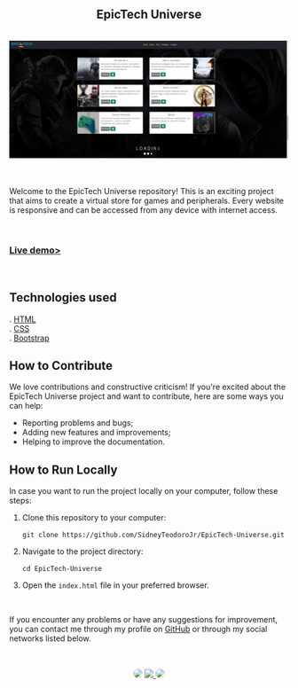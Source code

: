 <h2 align="center">EpicTech Universe</h2>
</br>

<div align="center">
<a href="https://sidneyteodorojr.github.io/EpicTech-Universe/" target="_blank">
<img src="https://github.com/SidneyTeodoroJr/EpicTech-Universe/blob/main/assets/epic-tech-universe.png" alt="gradient">
</a>
</div>
</br> 
</br>

<p>
 Welcome to the EpicTech Universe repository! This is an exciting project that aims to create a virtual store for games and peripherals. Every website is responsive and can be accessed from any device with internet access.
</p>
</br>

<h3 align="left"><a href="https://sidneyteodorojr.github.io/EpicTech-Universe/">Live demo></a></h3>
</br>

## Technologies used

. <a href="https://www.w3schools.com/html/html_intro.asp" target="_blank">HTML</a>
</br>
. <a href="https://www.w3schools.com/css/default.asp" target="_blank">CSS</a>
</br>
. <a href="https://getbootstrap.com/docs/5.3/getting-started/introduction/" target="_blank">Bootstrap</a>
</br>

## How to Contribute

<p>
 We love contributions and constructive criticism! If you're excited about the EpicTech Universe project and want to contribute, here are some ways you can help:
</p>

- Reporting problems and bugs;
- Adding new features and improvements;
- Helping to improve the documentation.

## How to Run Locally

<p>
In case you want to run the project locally on your computer, follow these steps:
</p>

1. Clone this repository to your computer:
   ```
   git clone https://github.com/SidneyTeodoroJr/EpicTech-Universe.git
2. Navigate to the project directory:
    ```
    cd EpicTech-Universe
3. Open the `index.html` file in your preferred browser.
</br>
<p>
If you encounter any problems or have any suggestions for improvement, you can contact me through my profile on <a href="https://github.com/SidneyTeodoroJr" target="_blank">GitHub</a> or through my social networks listed below.
</p>

##
</br>

<div align="center">
<a href="https://www.facebook.com/profile.php?id=100091086461235" target="_blank"><img src="https://img.shields.io/badge/-Facebook-%230077B5?style=for-the-badge&logo=facebook&logoColor=white" style="border-radius: 30px" target="_blank"></a>
<a href="https://www.instagram.com/sidneyteodoroaraujo" target="_blank"><img src="https://img.shields.io/badge/-Instagram-%23E4405F?style=for-the-badge&logo=instagram&logoColor=white"</a>
<a href="https://www.linkedin.com/in/sidney-teodoro-4a4a8119b?lipi=urn%3Ali%3Apage%3Ad_flagship3_profile_view_base_contact_details%3B%2FevuTOiSSJS2hWGCZgtZiQ%3D%3D" target="_blank"><img src="https://img.shields.io/badge/-LinkedIn-%230077B5?style=for-the-badge&logo=linkedin&logoColor=white" style="border-radius: 30px" target="_blank"></a>
</div>
